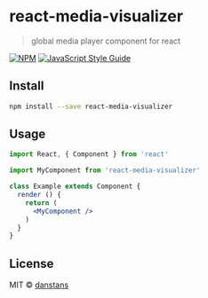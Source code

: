 # react-media-visualizer

> global media player component for react

[![NPM](https://img.shields.io/npm/v/react-media-visualizer.svg)](https://www.npmjs.com/package/react-media-visualizer) [![JavaScript Style Guide](https://img.shields.io/badge/code_style-standard-brightgreen.svg)](https://standardjs.com)

## Install

```bash
npm install --save react-media-visualizer
```

## Usage

```jsx
import React, { Component } from 'react'

import MyComponent from 'react-media-visualizer'

class Example extends Component {
  render () {
    return (
      <MyComponent />
    )
  }
}
```

## License

MIT © [danstans](https://github.com/danstans)
